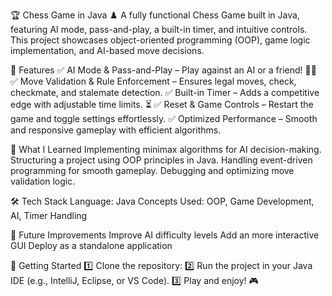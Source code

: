 🏆 Chess Game in Java ♟️
A fully functional Chess Game built in Java, featuring AI mode, pass-and-play, a built-in timer, and intuitive controls. This project showcases object-oriented programming (OOP), game logic implementation, and AI-based move decisions.

🚀 Features
✅ AI Mode & Pass-and-Play – Play against an AI or a friend! 🤖👥
✅ Move Validation & Rule Enforcement – Ensures legal moves, check, checkmate, and stalemate detection.
✅ Built-in Timer – Adds a competitive edge with adjustable time limits. ⏳
✅ Reset & Game Controls – Restart the game and toggle settings effortlessly.
✅ Optimized Performance – Smooth and responsive gameplay with efficient algorithms.

🎯 What I Learned
Implementing minimax algorithms for AI decision-making.
Structuring a project using OOP principles in Java.
Handling event-driven programming for smooth gameplay.
Debugging and optimizing move validation logic.

🛠️ Tech Stack
Language: Java
Concepts Used: OOP, Game Development, AI, Timer Handling

📌 Future Improvements
 Improve AI difficulty levels
 Add an more interactive GUI 
 Deploy as a standalone application
 
🚀 Getting Started
1️⃣ Clone the repository:
2️⃣ Run the project in your Java IDE (e.g., IntelliJ, Eclipse, or VS Code).
3️⃣ Play and enjoy! 🎮


